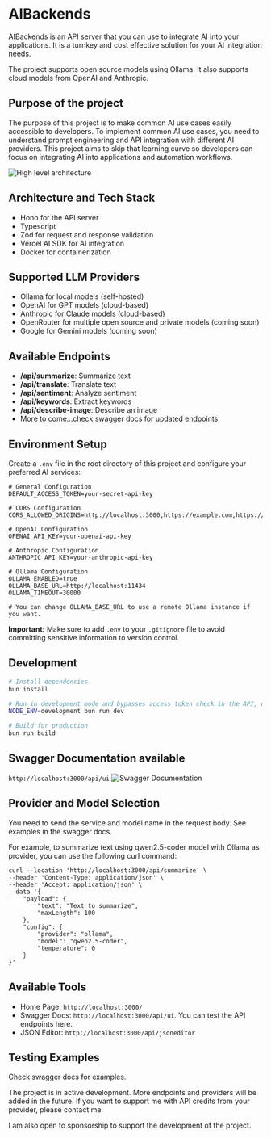 # AIBackends

AIBackends is an API server that you can use to integrate AI into your applications. It is a turnkey and cost effective solution for your AI integration needs. 

The project supports open source models using Ollama. It also supports cloud models from OpenAI and Anthropic.

## Purpose of the project

The purpose of this project is to make common AI use cases easily accessible to developers. To implement common AI use cases, you need to understand prompt engineering and API integration with different AI providers. This project aims to skip that learning curve so developers can focus on integrating AI into applications and automation workflows.

![High level architecture](images/ai-backend-diagram.png)

## Architecture and Tech Stack

- Hono for the API server
- Typescript
- Zod for request and response validation
- Vercel AI SDK for AI integration
- Docker for containerization

## Supported LLM Providers

- Ollama for local models (self-hosted)
- OpenAI for GPT models (cloud-based)
- Anthropic for Claude models (cloud-based)
- OpenRouter for multiple open source and private models (coming soon)
- Google for Gemini models (coming soon)

## Available Endpoints

- **/api/summarize**: Summarize text
- **/api/translate**: Translate text
- **/api/sentiment**: Analyze sentiment
- **/api/keywords**: Extract keywords
- **/api/describe-image**: Describe an image
- More to come...check swagger docs for updated endpoints.


## Environment Setup

Create a `.env` file in the root directory of this project and configure your preferred AI services:

```env
# General Configuration
DEFAULT_ACCESS_TOKEN=your-secret-api-key

# CORS Configuration
CORS_ALLOWED_ORIGINS=http://localhost:3000,https://example.com,https://*.example.com

# OpenAI Configuration
OPENAI_API_KEY=your-openai-api-key

# Anthropic Configuration
ANTHROPIC_API_KEY=your-anthropic-api-key

# Ollama Configuration
OLLAMA_ENABLED=true
OLLAMA_BASE_URL=http://localhost:11434
OLLAMA_TIMEOUT=30000

# You can change OLLAMA_BASE_URL to use a remote Ollama instance if you want.
```

**Important:** Make sure to add `.env` to your `.gitignore` file to avoid committing sensitive information to version control.

## Development

```bash
# Install dependencies
bun install

# Run in development mode and bypasses access token check in the API, do run using this command in production. Always use production when deploying so access token is required.
NODE_ENV=development bun run dev

# Build for production
bun run build
```

## Swagger Documentation available 
 `http://localhost:3000/api/ui`
![Swagger Documentation](images/swagger.png)

## Provider and Model Selection
You need to send the service and model name in the request body. See examples in the swagger docs.

For example, to summarize text using qwen2.5-coder model with Ollama as provider, you can use the following curl command:

```curl
curl --location 'http://localhost:3000/api/summarize' \
--header 'Content-Type: application/json' \
--header 'Accept: application/json' \
--data '{
    "payload": {
        "text": "Text to summarize",
        "maxLength": 100
    },
    "config": {
        "provider": "ollama",
        "model": "qwen2.5-coder",
        "temperature": 0
    }
}'
```

## Available Tools
- Home Page: `http://localhost:3000/`
- Swagger Docs: `http://localhost:3000/api/ui`. You can test the API endpoints here.
- JSON Editor: `http://localhost:3000/api/jsoneditor`

## Testing Examples

Check swagger docs for examples.

The project is in active development. More endpoints and providers will be added in the future. If you want to support me with API credits from your provider, please contact me.

I am also open to sponsorship to support the development of the project.